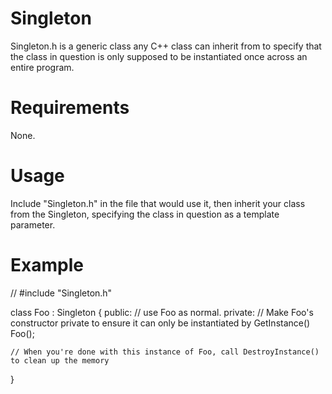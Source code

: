 # Singleton
Singleton.h is a generic class any C++ class can inherit from to specify that the class in question is only supposed to be instantiated once across an entire program. 

# Requirements 
None.

# Usage
Include "Singleton.h" in the file that would use it, then inherit your class from the Singleton, specifying the class in question as a template parameter. 

# Example

// #include "Singleton.h"

class Foo : Singleton<Foo> {
public:
	// use Foo as normal.
private:
	// Make Foo's constructor private to ensure it can only be instantiated by GetInstance()
	Foo();

	// When you're done with this instance of Foo, call DestroyInstance() to clean up the memory
}